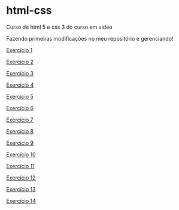 # html-css
 Curso de html 5 e css 3 do curso em video

 Fazendo primeiras modificações no meu repositório e gerenciando!

 <a href="https://viniasilva.github.io/html-css/exercicios/mod01/ex001">Exercício 1</a>

<a href="https://viniasilva.github.io/html-css/exercicios/mod01/ex002">Exercício 2</a>

<a href="https://viniasilva.github.io/html-css/exercicios/mod01/ex003">Exercício 3</a>

<a href="https://viniasilva.github.io/html-css/exercicios/mod01/ex004">Exercício 4</a>

<a href="https://viniasilva.github.io/html-css/exercicios/mod01/ex005">Exercício 5</a>

<a href="https://viniasilva.github.io/html-css/exercicios/mod01/ex006">Exercício 6</a>

<a href="https://viniasilva.github.io/html-css/exercicios/mod01/ex007">Exercício 7</a>

<a href="https://viniasilva.github.io/html-css/exercicios/mod01/ex008b">Exercício 8</a>

<a href="https://viniasilva.github.io/html-css/exercicios/mod01/ex009/listas.html">Exercício 9</a>

<a href="https://viniasilva.github.io/html-css/exercicios/mod01/ex010/index.html">Exercício 10</a>

<a href="https://viniasilva.github.io/html-css/exercicios/mod01/ex011/index.html">Exercício 11</a>

<a href="https://viniasilva.github.io/html-css/exercicios/mod01/ex012">Exercício 12</a>

<a href="https://viniasilva.github.io/html-css/exercicios/mod01/ex013">Exercício 13</a>

<a href="https://viniasilva.github.io/html-css/exercicios/mod01/ex014">Exercício 14</a>